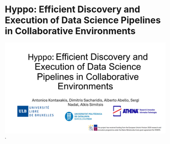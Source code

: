 #  Hyppo: Efficient Discovery and Execution of Data Science Pipelines in Collaborative Environments

![alt text for screen readers](intro.png "Text to show on mouseover").




